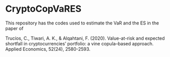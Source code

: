 # CryptoCopVaRES

This repository has the codes used to estimate the VaR and the ES in the paper of

Trucíos, C., Tiwari, A. K., & Alqahtani, F. (2020). Value-at-risk and expected shortfall in cryptocurrencies’ portfolio: a vine copula–based approach. Applied Economics, 52(24), 2580-2593.
